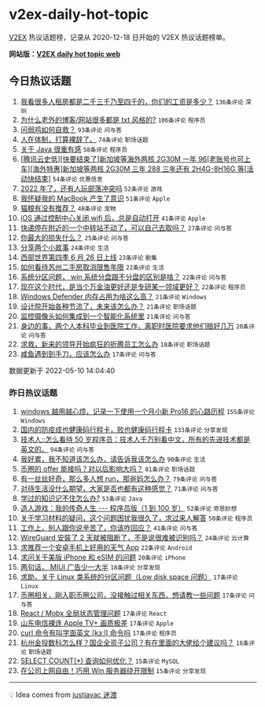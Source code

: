 # v2ex-daily-hot-topic

[V2EX](https://www.v2ex.com/) 热议话题榜，记录从 2020-12-18 日开始的 V2EX 热议话题榜单。

**网站版：[V2EX daily hot topic web](https://boojack.github.io/v2ex-daily-hot-topic-web/)**

## 今日热议话题

<!-- TODAY BEGIN -->

1. [我看很多人租房都是二千三千乃至四千的，你们的工资是多少？](https://www.v2ex.com/t/851930) `136条评论` `深圳`
1. [为什么老外的博客/网站很多都是 txt 风格的?](https://www.v2ex.com/t/851940) `106条评论` `程序员`
1. [问弱鸡如何自救？](https://www.v2ex.com/t/851911) `93条评论` `问与答`
1. [人在体制，打算裸辞了。](https://www.v2ex.com/t/851995) `74条评论` `职场话题`
1. [关于 Java 很重有感](https://www.v2ex.com/t/851925) `58条评论` `程序员`
1. [[腾讯云史低][快要结束了]新加坡等海外两核 2G30M 一年 96[老账号也可上车][海外特惠]新加坡等两核 2G30M 三年 288 三年还有 2H4G-8H16G 等[活动快结束]](https://www.v2ex.com/t/851887) `54条评论` `优惠信息`
1. [2022 年了，还有人玩部落冲突吗](https://www.v2ex.com/t/851881) `52条评论` `游戏`
1. [我怀疑我的 MacBook 产生了意识](https://www.v2ex.com/t/851971) `51条评论` `Apple`
1. [猫粮有没有推荐？](https://www.v2ex.com/t/851888) `48条评论` `宠物`
1. [iOS 通过控制中心关闭 wifi 后，总是自动打开](https://www.v2ex.com/t/851876) `41条评论` `Apple`
1. [快递停在附近的一个中转站不动了，可以自己去取吗？](https://www.v2ex.com/t/851875) `27条评论` `问与答`
1. [你最大的损失什么？](https://www.v2ex.com/t/852031) `25条评论` `问与答`
1. [分享两个小故事](https://www.v2ex.com/t/852007) `24条评论` `生活`
1. [西部世界第四季 6 月 26 日上线](https://www.v2ex.com/t/851960) `23条评论` `剧集`
1. [如何看待苏州二手房取消限售年限](https://www.v2ex.com/t/852020) `22条评论` `生活`
1. [系统分区问题， win 系统分盘跟不分盘的区别是啥？](https://www.v2ex.com/t/851945) `22条评论` `问与答`
1. [现在这个时代，是当个万金油更好还是专研某一领域更好？](https://www.v2ex.com/t/851890) `22条评论` `程序员`
1. [Windows Defender 内存占用为啥这么高？](https://www.v2ex.com/t/852024) `21条评论` `Windows`
1. [设计院开始各种节流了，未来该怎么办？](https://www.v2ex.com/t/851895) `21条评论` `职场话题`
1. [监控摄像头如何集成到一个智能化系统里](https://www.v2ex.com/t/851880) `21条评论` `问与答`
1. [身边的事，两个人本科毕业到医院工作，离职时医院要求他们赔好几万](https://www.v2ex.com/t/852022) `20条评论` `问与答`
1. [求救，新来的领导开始疯狂的折腾员工怎么办](https://www.v2ex.com/t/851969) `18条评论` `职场话题`
1. [咸鱼遇到到手刀，应该怎么办](https://www.v2ex.com/t/851953) `17条评论` `问与答`

数据更新于 2022-05-10 14:04:40

<!-- TODAY END -->

### 昨日热议话题

<!-- YESTERDAY BEGIN -->

1. [windows 越用越心烦，记录一下使用一个月小新 Pro16 的心路历程](https://www.v2ex.com/t/851764) `155条评论` `Windows`
1. [国内的防疫成也健康码行程卡，败也健康码行程卡](https://www.v2ex.com/t/851644) `133条评论` `分享发现`
1. [技术人::怎么看待 50 岁程序员：技术人千万别看中文，所有的先进技术都是英文的。](https://www.v2ex.com/t/851706) `94条评论` `问与答`
1. [我好累，我不知道该怎么办，请告诉我该怎么办](https://www.v2ex.com/t/851808) `90条评论` `生活`
1. [币圈的 offer 能接吗？对以后影响大吗？](https://www.v2ex.com/t/851756) `81条评论` `职场话题`
1. [有一丝丝好奇，那么多人想 run，那爸妈怎么办？](https://www.v2ex.com/t/851678) `79条评论` `问与答`
1. [对待生活没什么期望，大家是否也都有这种感觉？](https://www.v2ex.com/t/851659) `71条评论` `问与答`
1. [学过的知识记不住怎么办?](https://www.v2ex.com/t/851728) `53条评论` `Java`
1. [造人游戏：我的传奇人生 --- 程序员版（1 到 100 岁）](https://www.v2ex.com/t/851681) `52条评论` `奇思妙想`
1. [关于学习材料的疑问，这个问题困扰我很久了，求过来人解答](https://www.v2ex.com/t/851637) `50条评论` `程序员`
1. [工作上，别人跟你说辛苦了，你该咋回应？](https://www.v2ex.com/t/851825) `41条评论` `问与答`
1. [WireGuard 安裝了 2 天就被阻断了，不是说很难被识别吗？](https://www.v2ex.com/t/851718) `24条评论` `云计算`
1. [求推荐一个安卓手机上好用的天气 App](https://www.v2ex.com/t/851682) `22条评论` `Android`
1. [求问关于美版 iPhone 和 eSIM 的问题](https://www.v2ex.com/t/851835) `20条评论` `iPhone`
1. [两句话， MIUI 广告少一大半](https://www.v2ex.com/t/851714) `18条评论` `分享发现`
1. [求助，关于 Linux 类系统的分区问题（Low disk space 问题）](https://www.v2ex.com/t/851831) `17条评论` `Linux`
1. [币圈相关，刚入职币圈公司，没接触过相关东西，想请教一些问题](https://www.v2ex.com/t/851811) `17条评论` `问与答`
1. [React / Mobx 全局状态管理问题](https://www.v2ex.com/t/851701) `17条评论` `React`
1. [山东电信裸连 Apple TV+ 画质极差](https://www.v2ex.com/t/851683) `17条评论` `Apple`
1. [curl 命令有叫字面英文 [kɜːl] 命令吗](https://www.v2ex.com/t/851663) `17条评论` `程序员`
1. [杭州金投数科怎么样？国企全资子公司？有在里面的大佬给个建议吗？](https://www.v2ex.com/t/851638) `16条评论` `职场话题`
1. [SELECT COUNT(*) 查询如何优化？](https://www.v2ex.com/t/851848) `15条评论` `MySQL`
1. [在公司上网自由！巧用 Win 服务器绕开限制](https://www.v2ex.com/t/851693) `15条评论` `分享发现`

<!-- YESTERDAY END -->

---

💡 Idea comes from [justjavac 迷渡](https://github.com/justjavac/)
